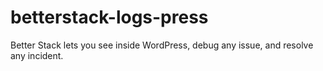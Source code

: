 # betterstack-logs-press
Better Stack lets you see inside WordPress, debug any issue, and resolve any incident.

